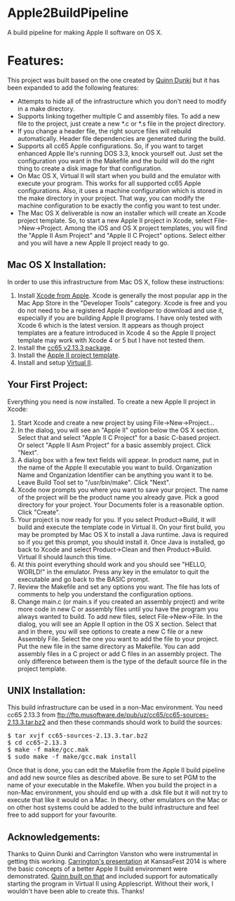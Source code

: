 Apple2BuildPipeline
===================

A build pipeline for making Apple II software on OS X.

Features:
=========

This project was built based on the one created by [Quinn Dunki](http://quinndunki.com/blondihacks/?p=1904) but it has been expanded to add the following features:

   * Attempts to hide all of the infrastructure which you don't need to modify in a make directory.
   * Supports linking together multiple C and assembly files.  To add a new file to the project, just create a new *.c or *.s file in the project directory.
   * If you change a header file, the right source files will rebuild automatically.  Header file dependencies are generated during the build.
   * Supports all cc65 Apple configurations.  So, if you want to target enhanced Apple IIe's running DOS 3.3, knock yourself out.  Just set the configuration you want in the Makefile and the build will do the right thing to create a disk image for that configuration.
   * On Mac OS X, Virtual II will start when you build and the emulator with execute your program.  This works for all supported cc65 Apple configurations.  Also, it uses a machine configuration which is stored in the make directory in your project.  That way, you can modify the machine configuration to be exactly the config you want to test under.
   * The Mac OS X deliverable is now an installer which will create an Xcode project template.  So, to start a new Apple II project in Xcode, select File->New->Project.  Among the iOS and OS X project templates, you will find the "Apple II Asm Project" and "Apple II C Project" options.  Select either and you will have a new Apple II project ready to go.

Mac OS X Installation:
----------------------

In order to use this infrastructure from Mac OS X, follow these instructions:
   1. Install [Xcode from Apple](https://itunes.apple.com/us/app/xcode/id497799835?mt=12&uo=4).  Xcode is generally the most popular app in the Mac App Store in the "Developer Tools" category.  Xcode is free and you do not need to be a registered Apple developer to download and use it, especially if you are building Apple II programs.  I have only tested with Xcode 6 which is the latest version.  It appears as though project templates are a feature introduced in Xcode 4 so the Apple II project template may work with Xcode 4 or 5 but I have not tested them.
   2. Install the [cc65 v2.13.3 package](https://github.com/jeremysrand/Apple2BuildPipeline/releases/download/1.0/cc65.2.13.3.pkg).
   3. Install the [Apple II project template](https://github.com/jeremysrand/Apple2BuildPipeline/releases/download/1.4/AppleXcodeTemplate.pkg).
   4. Install and setup [Virtual II](http://www.virtualii.com).

Your First Project:
-------------------

Everything you need is now installed.  To create a new Apple II project in Xcode:
   1. Start Xcode and create a new project by using File->New->Project...
   2. In the dialog, you will see an "Apple II" option below the OS X section.  Select that and select "Apple II C Project" for a basic C-based project.  Or select "Apple II Asm Project" for a basic assembly project.  Click "Next".
   3. A dialog box with a few text fields will appear.  In product name, put in the name of the Apple II executable you want to build.  Organization Name and Organization Identifier can be anything you want it to be.  Leave Build Tool set to "/usr/bin/make".  Click "Next".
   4. Xcode now prompts you where you want to save your project.  The name of the project will be the product name you already gave.  Pick a good directory for your project.  Your Documents foler is a reasonable option.  Click "Create".
   5. Your project is now ready for you.  If you select Product->Build, it will build and execute the template code in Virtual II.  On your first build, you may be prompted by Mac OS X to install a Java runtime.  Java is required so if you get this prompt, you should install it.  Once Java is installed, go back to Xcode and select Product->Clean and then Product->Build.  Virtual II should launch this time.
   6. At this point everything should work and you should see "HELLO, WORLD!" in the emulator.  Press any key in the emulator to quit the executable and go back to the BASIC prompt.
   7. Review the Makefile and set any options you want.  The file has lots of comments to help you understand the configuration options.
   8. Change main.c (or main.s if you created an assembly project) and write more code in new C or assembly files until you have the program you always wanted to build.  To add new files, select File->New->File.  In the dialog, you will see an Apple II option in the OS X section.  Select that and in there, you will see options to create a new C file or a new Assembly File.  Select the one you want to add the file to your project.  Put the new file in the same directory as Makefile.  You can add assembly files in a C project or add C files in an assembly project.  The only difference between them is the type of the default source file in the project template.

UNIX Installation:
------------------

This build infrastructure can be used in a non-Mac environment.  You need cc65 2.13.3 from ftp://ftp.musoftware.de/pub/uz/cc65/cc65-sources-2.13.3.tar.bz2 and then these commands should work to build the sources:

<pre>
$ tar xvjf cc65-sources-2.13.3.tar.bz2
$ cd cc65-2.13.3
$ make -f make/gcc.mak
$ sudo make -f make/gcc.mak install
</pre>

Once that is done, you can edit the Makefile from the Apple II build pipeline and add new source files as described above.  Be sure to set PGM to the name of your executable in the Makefile.  When you build the project in a non-Mac environment, you should end up with a .dsk file but it will not try to execute that like it would on a Mac.  In theory, other emulators on the Mac or on other host systems could be added to the build infrastructure and feel free to add support for your favourite.

Acknowledgements:
-----------------

Thanks to Quinn Dunki and Carrington Vanston who were instrumental in getting this working.  [Carrington's presentation](http://monsterfeet.com/kfest/) at KansasFest 2014 is where the basic concepts of a better Apple II build environment were demonstrated.  [Quinn built on that](http://quinndunki.com/blondihacks/?p=1904) and included support for automatically starting the program in Virtual II using Applescript.  Without their work, I wouldn't have been able to create this.  Thanks!
